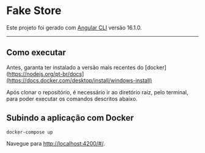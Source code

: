 # Fake Store

Este projeto foi gerado com [Angular CLI](https://github.com/angular/angular-cli) versão 16.1.0.

----
## Como executar

Antes, garanta ter instalado a versão mais recentes do [docker](https://nodejs.org/pt-br/docs](https://docs.docker.com/desktop/install/windows-install)

Após clonar o repositório, é necessário ir ao diretório raiz, pelo terminal, para poder executar os comandos descritos abaixo.

## Subindo a aplicação com Docker

```
docker-compose up
```
 
Navegue para [http://localhost:4200/#/](http://localhost:4200/#/).

